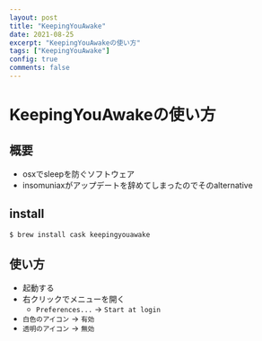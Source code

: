 ```yaml
---
layout: post
title: "KeepingYouAwake"
date: 2021-08-25
excerpt: "KeepingYouAwakeの使い方"
tags: ["KeepingYouAwake"]
config: true
comments: false
---
```


# KeepingYouAwakeの使い方

## 概要
 - osxでsleepを防ぐソフトウェア
 - insomuniaxがアップデートを辞めてしまったのでそのalternative

## install

```console
$ brew install cask keepingyouawake
```

## 使い方
 - 起動する
 - 右クリックでメニューを開く
   - `Preferences...` -> `Start at login`
 - `白色のアイコン` -> `有効`
 - `透明のアイコン` -> `無効`
